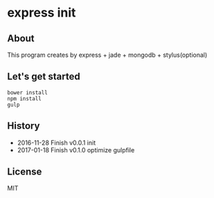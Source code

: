 # express init

## About

This program creates by express + jade + mongodb + stylus(optional)

## Let's get started

```
bower install
npm install
gulp
```

## History

* 2016-11-28  Finish v0.0.1  init
* 2017-01-18  Finish v0.1.0  optimize gulpfile

## License
MIT
